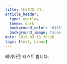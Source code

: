 ```yaml
---
title: 테스트입니다.
article_header:
  type: overlay
  theme: dark
  background_color: '#123'
  background_image: false
date: 2019-03-18 20:28
tags: [test, Linux]
---
```


레이아웃 테스트 합니다.